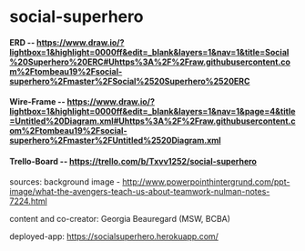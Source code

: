 # social-superhero

#### ERD -- https://www.draw.io/?lightbox=1&highlight=0000ff&edit=_blank&layers=1&nav=1&title=Social%20Superhero%20ERC#Uhttps%3A%2F%2Fraw.githubusercontent.com%2Ftombeau19%2Fsocial-superhero%2Fmaster%2FSocial%2520Superhero%2520ERC

#### Wire-Frame -- https://www.draw.io/?lightbox=1&highlight=0000ff&edit=_blank&layers=1&nav=1&page=4&title=Untitled%20Diagram.xml#Uhttps%3A%2F%2Fraw.githubusercontent.com%2Ftombeau19%2Fsocial-superhero%2Fmaster%2FUntitled%2520Diagram.xml


#### Trello-Board -- https://trello.com/b/Txvv1252/social-superhero

sources:
background image - 
http://www.powerpointhintergrund.com/ppt-image/what-the-avengers-teach-us-about-teamwork-nulman-notes-7224.html

content and co-creator:
Georgia Beauregard (MSW, BCBA)

deployed-app: https://socialsuperhero.herokuapp.com/